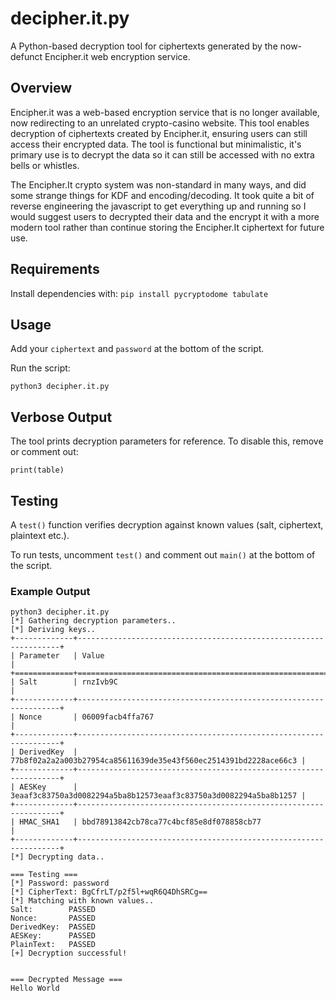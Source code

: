 # decipher.it.py
A Python-based decryption tool for ciphertexts generated by the now-defunct Encipher.it web encryption service.

## Overview
Encipher.it was a web-based encryption service that is no longer available, now redirecting to an unrelated crypto-casino website. This tool enables decryption of ciphertexts created by Encipher.it, ensuring users can still access their encrypted data. The tool is functional but minimalistic, it's primary use is to decrypt the data so it can still be accessed with no extra bells or whistles.

The Encipher.It crypto system was non-standard in many ways, and did some strange things for KDF and encoding/decoding. It took quite a bit of reverse engineering the javascript to get everything up and running so I would suggest users to decrypted their data and the encrypt it with a more modern tool rather than continue storing the Encipher.It ciphertext for future use. 

## Requirements

Install dependencies with:
`pip install pycryptodome tabulate`

## Usage

Add your `ciphertext` and `password` at the bottom of the script.

Run the script:

`python3 decipher.it.py`

## Verbose Output

The tool prints decryption parameters for reference. To disable this, remove or comment out:

`print(table)`

## Testing

A `test()` function verifies decryption against known values (salt, ciphertext, plaintext etc.). 

To run tests, uncomment `test()` and comment out `main()` at the bottom of the script.

### Example Output

```shell
python3 decipher.it.py
[*] Gathering decryption parameters..
[*] Deriving keys..
+-------------+------------------------------------------------------------------+
| Parameter   | Value                                                            |
+=============+==================================================================+
| Salt        | rnzIvb9C                                                         |
+-------------+------------------------------------------------------------------+
| Nonce       | 06009facb4ffa767                                                 |
+-------------+------------------------------------------------------------------+
| DerivedKey  | 77b8f02a2a2a003b27954ca85611639de35e43f560ec2514391bd2228ace66c3 |
+-------------+------------------------------------------------------------------+
| AESKey      | 3eaaf3c83750a3d0082294a5ba8b12573eaaf3c83750a3d0082294a5ba8b1257 |
+-------------+------------------------------------------------------------------+
| HMAC_SHA1   | bbd78913842cb78ca77c4bcf85e8df078858cb77                         |
+-------------+------------------------------------------------------------------+
[*] Decrypting data..

=== Testing ===
[*] Password: password
[*] CipherText: BgCfrLT/p2f5l+wqR6Q4DhSRCg==
[*] Matching with known values..
Salt:        PASSED
Nonce:       PASSED
DerivedKey:  PASSED
AESKey:      PASSED
PlainText:   PASSED
[+] Decryption successful!


=== Decrypted Message ===
Hello World
```
